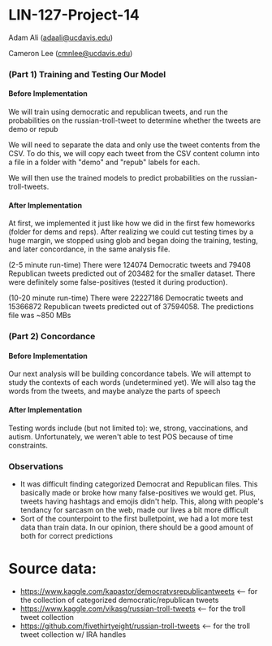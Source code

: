 # LIN-127-Project-14

Adam Ali (adaali@ucdavis.edu)

Cameron Lee (cmnlee@ucdavis.edu)

### (Part 1) Training and Testing Our Model

#### Before Implementation

We will train using democratic and republican tweets, and run the probabilities on the russian-troll-tweet to determine whether the tweets are demo or repub

We will need to separate the data and only use the tweet contents from the CSV. To do this, we will copy each tweet from the CSV content column into a file in a folder with "demo" and "repub" labels for each.

We will then use the trained models to predict probabilities on the russian-troll-tweets. 

#### After Implementation

At first, we implemented it just like how we did in the first few homeworks (folder for dems and reps). After realizing we could cut testing times by a huge margin, we stopped using glob and began doing the training, testing, and later concordance, in the same analysis file.

(2-5 minute run-time) There were 124074 Democratic tweets and 79408 Republican tweets predicted out of 203482 for the smaller dataset. There were definitely some false-positives (tested it during production). 

(10-20 minute run-time) There were 22227186 Democratic tweets and 15366872 Republican tweets predicted out of 37594058. The predictions file was ~850 MBs 

### (Part 2) Concordance

#### Before Implementation

Our next analysis will be building concordance tabels. We will attempt to study the contexts of each words (undetermined yet). We will also tag the words from the tweets, and maybe analyze the parts of speech

#### After Implementation

Testing words include (but not limited to): we, strong, vaccinations, and autism. Unfortunately, we weren't able to test POS because of time constraints.

### Observations

- It was difficult finding categorized Democrat and Republican files. This basically made or broke how many false-positives we would get. Plus, tweets having hashtags and emojis didn't help. This, along with people's tendancy for sarcasm on the web, made our lives a bit more difficult
- Sort of the counterpoint to the first bulletpoint, we had a lot more test data than train data. In our opinion, there should be a good amount of both for correct predictions

# Source data:

- https://www.kaggle.com/kapastor/democratvsrepublicantweets <-- for the collection of categorized democratic/republican tweets
- https://www.kaggle.com/vikasg/russian-troll-tweets <-- for the troll tweet collection
- https://github.com/fivethirtyeight/russian-troll-tweets <-- for the troll tweet collection w/ IRA handles

